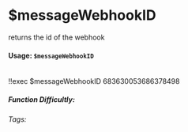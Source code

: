 # $messageWebhookID
returns the id of the webhook

#### Usage: `$messageWebhookID`

<br/>
<discord-messages>
	<discord-message :bot="false" role-color="#ffcc9a" author="Member">
		!!exec $messageWebhookID
	</discord-message>
	<discord-message :bot="true" role-color="#0099ff" author="Custom Command" avatar="https://media.discordapp.net/avatars/725721249652670555/781224f90c3b841ba5b40678e032f74a.webp">
		683630053686378498
	</discord-message>
</discord-messages>

##### Function Difficultly: <Badge type="tip" text="Easy" vertical="middle" /> 
###### Tags: <Badge type="tip" text="Webook ID" vertical="middle" /> <Badge type="tip" text="message" vertical="middle" />